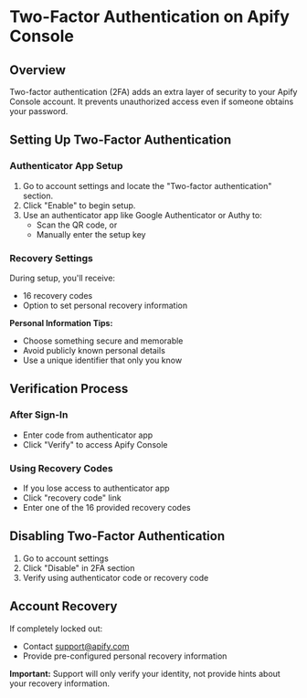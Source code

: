 # Two-Factor Authentication on Apify Console

## Overview

Two-factor authentication (2FA) adds an extra layer of security to your Apify Console account. It prevents unauthorized access even if someone obtains your password.

## Setting Up Two-Factor Authentication

### Authenticator App Setup

1. Go to account settings and locate the "Two-factor authentication" section.
2. Click "Enable" to begin setup.
3. Use an authenticator app like Google Authenticator or Authy to:
   - Scan the QR code, or
   - Manually enter the setup key

### Recovery Settings

During setup, you'll receive:
- 16 recovery codes
- Option to set personal recovery information

**Personal Information Tips:**
- Choose something secure and memorable
- Avoid publicly known personal details
- Use a unique identifier that only you know

## Verification Process

### After Sign-In
- Enter code from authenticator app
- Click "Verify" to access Apify Console

### Using Recovery Codes
- If you lose access to authenticator app
- Click "recovery code" link
- Enter one of the 16 provided recovery codes

## Disabling Two-Factor Authentication

1. Go to account settings
2. Click "Disable" in 2FA section
3. Verify using authenticator code or recovery code

## Account Recovery

If completely locked out:
- Contact support@apify.com
- Provide pre-configured personal recovery information

**Important:** Support will only verify your identity, not provide hints about your recovery information.